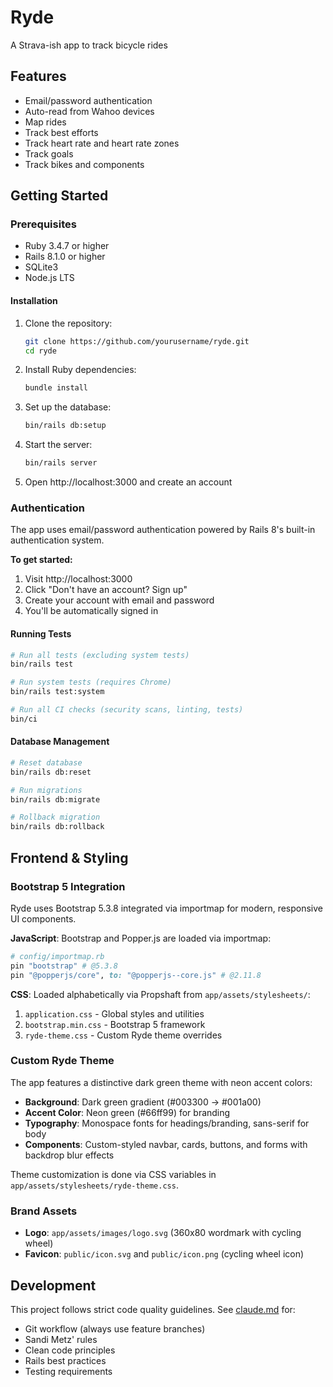 # Ryde

A Strava-ish app to track bicycle rides

## Features

- Email/password authentication
- Auto-read from Wahoo devices
- Map rides
- Track best efforts
- Track heart rate and heart rate zones
- Track goals
- Track bikes and components

## Getting Started

### Prerequisites
- Ruby 3.4.7 or higher
- Rails 8.1.0 or higher
- SQLite3
- Node.js LTS

#### Installation

1. Clone the repository:
   ```bash
   git clone https://github.com/yourusername/ryde.git
   cd ryde
   ```

2. Install Ruby dependencies:
   ```bash
   bundle install
   ```

3. Set up the database:
   ```bash
   bin/rails db:setup
   ```

4. Start the server:
   ```bash
   bin/rails server
   ```

5. Open http://localhost:3000 and create an account

### Authentication

The app uses email/password authentication powered by Rails 8's built-in authentication system.

**To get started:**
1. Visit http://localhost:3000
2. Click "Don't have an account? Sign up"
3. Create your account with email and password
4. You'll be automatically signed in

#### Running Tests
```bash
# Run all tests (excluding system tests)
bin/rails test

# Run system tests (requires Chrome)
bin/rails test:system

# Run all CI checks (security scans, linting, tests)
bin/ci
```

#### Database Management
```bash
# Reset database
bin/rails db:reset

# Run migrations
bin/rails db:migrate

# Rollback migration
bin/rails db:rollback
```

## Frontend & Styling

### Bootstrap 5 Integration
Ryde uses Bootstrap 5.3.8 integrated via importmap for modern, responsive UI components.

**JavaScript**: Bootstrap and Popper.js are loaded via importmap:
```ruby
# config/importmap.rb
pin "bootstrap" # @5.3.8
pin "@popperjs/core", to: "@popperjs--core.js" # @2.11.8
```

**CSS**: Loaded alphabetically via Propshaft from `app/assets/stylesheets/`:
1. `application.css` - Global styles and utilities
2. `bootstrap.min.css` - Bootstrap 5 framework
3. `ryde-theme.css` - Custom Ryde theme overrides

### Custom Ryde Theme
The app features a distinctive dark green theme with neon accent colors:

- **Background**: Dark green gradient (#003300 → #001a00)
- **Accent Color**: Neon green (#66ff99) for branding
- **Typography**: Monospace fonts for headings/branding, sans-serif for body
- **Components**: Custom-styled navbar, cards, buttons, and forms with backdrop blur effects

Theme customization is done via CSS variables in `app/assets/stylesheets/ryde-theme.css`.

### Brand Assets
- **Logo**: `app/assets/images/logo.svg` (360x80 wordmark with cycling wheel)
- **Favicon**: `public/icon.svg` and `public/icon.png` (cycling wheel icon)

## Development

This project follows strict code quality guidelines. See [claude.md](claude.md) for:
- Git workflow (always use feature branches)
- Sandi Metz' rules
- Clean code principles
- Rails best practices
- Testing requirements

